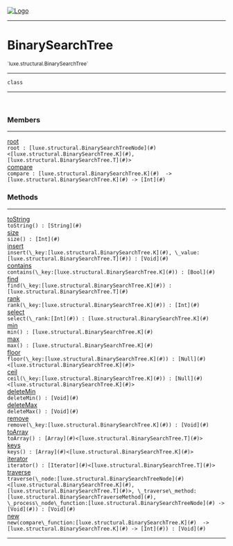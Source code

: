 
[![Logo](../../../images/logo.png)](../../../api/index.html)

---



<h1>BinarySearchTree</h1>
<small>`luxe.structural.BinarySearchTree`</small>



---

`class`

---

&nbsp;
&nbsp;



<h3>Members</h3> <hr/><span class="member apipage">
                <a name="root"><a class="lift" href="#root">root</a></a><div class="clear"></div><code class="signature apipage">root : [luxe.structural.BinarySearchTreeNode](#)&lt;[luxe.structural.BinarySearchTree.K](#), [luxe.structural.BinarySearchTree.T](#)&gt;</code><br/></span>
            <span class="small_desc_flat"></span><span class="member apipage">
                <a name="compare"><a class="lift" href="#compare">compare</a></a><div class="clear"></div><code class="signature apipage">compare : [luxe.structural.BinarySearchTree.K](#)&nbsp; -&gt; [luxe.structural.BinarySearchTree.K](#)&nbsp;-&gt; [Int](#)</code><br/></span>
            <span class="small_desc_flat"></span>





<h3>Methods</h3> <hr/><span class="method apipage">
            <a name="toString"><a class="lift" href="#toString">toString</a></a> <div class="clear"></div><code class="signature apipage">toString() : [String](#)</code><br/><span class="small_desc_flat"></span>
        </span>
    <span class="method apipage">
            <a name="size"><a class="lift" href="#size">size</a></a> <div class="clear"></div><code class="signature apipage">size() : [Int](#)</code><br/><span class="small_desc_flat"></span>
        </span>
    <span class="method apipage">
            <a name="insert"><a class="lift" href="#insert">insert</a></a> <div class="clear"></div><code class="signature apipage">insert(\_key:[luxe.structural.BinarySearchTree.K](#)<span></span>, \_value:[luxe.structural.BinarySearchTree.T](#)<span></span>) : [Void](#)</code><br/><span class="small_desc_flat"></span>
        </span>
    <span class="method apipage">
            <a name="contains"><a class="lift" href="#contains">contains</a></a> <div class="clear"></div><code class="signature apipage">contains(\_key:[luxe.structural.BinarySearchTree.K](#)<span></span>) : [Bool](#)</code><br/><span class="small_desc_flat"></span>
        </span>
    <span class="method apipage">
            <a name="find"><a class="lift" href="#find">find</a></a> <div class="clear"></div><code class="signature apipage">find(\_key:[luxe.structural.BinarySearchTree.K](#)<span></span>) : [luxe.structural.BinarySearchTree.T](#)</code><br/><span class="small_desc_flat"></span>
        </span>
    <span class="method apipage">
            <a name="rank"><a class="lift" href="#rank">rank</a></a> <div class="clear"></div><code class="signature apipage">rank(\_key:[luxe.structural.BinarySearchTree.K](#)<span></span>) : [Int](#)</code><br/><span class="small_desc_flat"></span>
        </span>
    <span class="method apipage">
            <a name="select"><a class="lift" href="#select">select</a></a> <div class="clear"></div><code class="signature apipage">select(\_rank:[Int](#)<span></span>) : [luxe.structural.BinarySearchTree.K](#)</code><br/><span class="small_desc_flat"></span>
        </span>
    <span class="method apipage">
            <a name="min"><a class="lift" href="#min">min</a></a> <div class="clear"></div><code class="signature apipage">min() : [luxe.structural.BinarySearchTree.K](#)</code><br/><span class="small_desc_flat"></span>
        </span>
    <span class="method apipage">
            <a name="max"><a class="lift" href="#max">max</a></a> <div class="clear"></div><code class="signature apipage">max() : [luxe.structural.BinarySearchTree.K](#)</code><br/><span class="small_desc_flat"></span>
        </span>
    <span class="method apipage">
            <a name="floor"><a class="lift" href="#floor">floor</a></a> <div class="clear"></div><code class="signature apipage">floor(\_key:[luxe.structural.BinarySearchTree.K](#)<span></span>) : [Null](#)&lt;[luxe.structural.BinarySearchTree.K](#)&gt;</code><br/><span class="small_desc_flat"></span>
        </span>
    <span class="method apipage">
            <a name="ceil"><a class="lift" href="#ceil">ceil</a></a> <div class="clear"></div><code class="signature apipage">ceil(\_key:[luxe.structural.BinarySearchTree.K](#)<span></span>) : [Null](#)&lt;[luxe.structural.BinarySearchTree.K](#)&gt;</code><br/><span class="small_desc_flat"></span>
        </span>
    <span class="method apipage">
            <a name="deleteMin"><a class="lift" href="#deleteMin">deleteMin</a></a> <div class="clear"></div><code class="signature apipage">deleteMin() : [Void](#)</code><br/><span class="small_desc_flat"></span>
        </span>
    <span class="method apipage">
            <a name="deleteMax"><a class="lift" href="#deleteMax">deleteMax</a></a> <div class="clear"></div><code class="signature apipage">deleteMax() : [Void](#)</code><br/><span class="small_desc_flat"></span>
        </span>
    <span class="method apipage">
            <a name="remove"><a class="lift" href="#remove">remove</a></a> <div class="clear"></div><code class="signature apipage">remove(\_key:[luxe.structural.BinarySearchTree.K](#)<span></span>) : [Void](#)</code><br/><span class="small_desc_flat"></span>
        </span>
    <span class="method apipage">
            <a name="toArray"><a class="lift" href="#toArray">toArray</a></a> <div class="clear"></div><code class="signature apipage">toArray() : [Array](#)&lt;[luxe.structural.BinarySearchTree.T](#)&gt;</code><br/><span class="small_desc_flat"></span>
        </span>
    <span class="method apipage">
            <a name="keys"><a class="lift" href="#keys">keys</a></a> <div class="clear"></div><code class="signature apipage">keys() : [Array](#)&lt;[luxe.structural.BinarySearchTree.K](#)&gt;</code><br/><span class="small_desc_flat"></span>
        </span>
    <span class="method apipage">
            <a name="iterator"><a class="lift" href="#iterator">iterator</a></a> <div class="clear"></div><code class="signature apipage">iterator() : [Iterator](#)&lt;[luxe.structural.BinarySearchTree.T](#)&gt;</code><br/><span class="small_desc_flat"></span>
        </span>
    <span class="method apipage">
            <a name="traverse"><a class="lift" href="#traverse">traverse</a></a> <div class="clear"></div><code class="signature apipage">traverse(\_node:[luxe.structural.BinarySearchTreeNode](#)&lt;[luxe.structural.BinarySearchTree.K](#), [luxe.structural.BinarySearchTree.T](#)&gt;<span></span>, \_traverse\_method:[luxe.structural.BinarySearchTraverseMethod](#)<span></span>, \_process\_node\_function:[luxe.structural.BinarySearchTreeNode](#)&nbsp;-&gt; [Void](#)<span></span>) : [Void](#)</code><br/><span class="small_desc_flat"></span>
        </span>
    <span class="method apipage">
            <a name="new"><a class="lift" href="#new">new</a></a> <div class="clear"></div><code class="signature apipage">new(compare\_function:[luxe.structural.BinarySearchTree.K](#)&nbsp; -&gt; [luxe.structural.BinarySearchTree.K](#)&nbsp;-&gt; [Int](#)<span></span>) : [Void](#)</code><br/><span class="small_desc_flat"></span>
        </span>
    





---

&nbsp;
&nbsp;
&nbsp;
&nbsp;